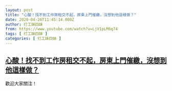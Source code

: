```yaml
---
layout: post
title: "心酸！找不到工作房租交不起，房東上門催繳，沒想到他這樣做？"
date: 2020-04-26T11:45:14.000Z
author: 打工妹四妹
from: https://www.youtube.com/watch?v=LjV1pLM6q74
tags: [ 打工妹四妹 ]
categories: [ 打工妹四妹 ]
---
```

<!--1587901514000-->
[心酸！找不到工作房租交不起，房東上門催繳，沒想到他這樣做？](https://www.youtube.com/watch?v=LjV1pLM6q74)
------

<div>
歡迎大家關注！
</div>
